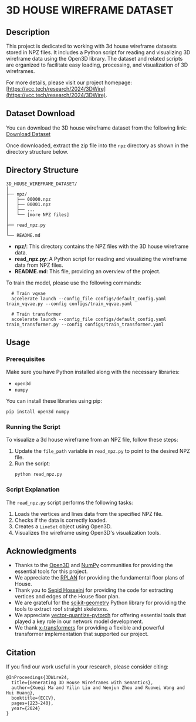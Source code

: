 # 3D HOUSE WIREFRAME DATASET

## Description

This project is dedicated to working with 3d house wireframe datasets stored in NPZ files. It includes a Python script for reading and visualizing 3D wireframe data using the Open3D library. The dataset and related scripts are organized to facilitate easy loading, processing, and visualization of 3D wireframes.

For more details, please visit our project homepage: [https://vcc.tech/research/2024/3DWire](https://vcc.tech/research/2024/3DWire).

## Dataset Download

You can download the 3D house wireframe dataset from the following link:
[Download Dataset](https://drive.google.com/drive/folders/1omp0mBoR8Z4jdHGM4V3699qO59fHfGhm?usp=sharing)

Once downloaded, extract the zip file into the `npz` directory as shown in the directory structure below.

## Directory Structure

```
3D_HOUSE_WIREFRAME_DATASET/
│
├── npz/
│   ├── 00000.npz
│   ├── 00001.npz
│   ├── ...
│   └── [more NPZ files]
│
├── read_npz.py
│
└── README.md
```

- **npz/**: This directory contains the NPZ files with the 3D house wireframe data.
- **read_npz.py**: A Python script for reading and visualizing the wireframe data from NPZ files.
- **README.md**: This file, providing an overview of the project.



To train the model, please use the following commands:

      # Train vqvae
      accelerate launch --config_file configs/default_config.yaml train_vqvae.py --config configs/train_vqvae.yaml

      # Train transformer
      accelerate launch --config_file configs/default_config.yaml train_transformer.py --config configs/train_transformer.yaml

## Usage

### Prerequisites

Make sure you have Python installed along with the necessary libraries:
- `open3d`
- `numpy`

You can install these libraries using pip:
```bash
pip install open3d numpy
```

### Running the Script

To visualize a 3d house wireframe from an NPZ file, follow these steps:

1. Update the `file_path` variable in `read_npz.py` to point to the desired NPZ file.
2. Run the script:
   ```bash
   python read_npz.py
   ```

### Script Explanation

The `read_npz.py` script performs the following tasks:
1. Loads the vertices and lines data from the specified NPZ file.
2. Checks if the data is correctly loaded.
3. Creates a `LineSet` object using Open3D.
4. Visualizes the wireframe using Open3D's visualization tools.


## Acknowledgments

- Thanks to the [Open3D](https://www.open3d.org/) and [NumPy](https://numpy.org/) communities for providing the essential tools for this project.
- We appreciate the [RPLAN](http://staff.ustc.edu.cn/~fuxm/projects/DeepLayout/index.html) for providing the fundamental floor plans of House.
- Thank you to [Sepid Hosseini](https://github.com/sepidsh) for providing the code for extracting vertices and edges of the House floor plan.
- We are grateful for the [scikit-geometry](https://github.com/scikit-geometry/scikit-geometry) Python library for providing the tools to extract roof straight skeletons.
- We appreciate [vector-quantize-pytorch](https://github.com/lucidrains/vector-quantize-pytorch) for offering essential tools that played a key role in our network model development.
- We thank [x-transformers](https://github.com/lucidrains/x-transformers) for providing a flexible and powerful transformer implementation that supported our project.

## Citation
If you find our work useful in your research, please consider citing:

	@InProceedings{3DWire24,
	  title={Generating 3D House Wireframes with Semantics}, 
	  author={Xueqi Ma and Yilin Liu and Wenjun Zhou and Ruowei Wang and Hui Huang},
	  booktitle={ECCV},
	  pages={223-240},
	  year={2024}
	}
